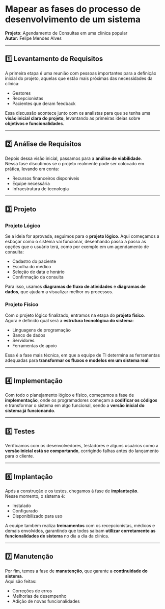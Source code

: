 # Mapear as fases do processo de desenvolvimento de um sistema  
**Projeto:** Agendamento de Consultas em uma clínica popular  
**Autor:** Felipe Mendes Alves

---

## 1️⃣ Levantamento de Requisitos
A primeira etapa é uma reunião com pessoas importantes para a definição inicial do projeto, aquelas que estão mais próximas das necessidades da clínica:
- Gestores
- Recepcionistas
- Pacientes que deram feedback  

Essa discussão acontece junto com os analistas para que se tenha uma **visão inicial clara do projeto**, levantando as primeiras ideias sobre **objetivos e funcionalidades**.

---

## 2️⃣ Análise de Requisitos
Depois dessa visão inicial, passamos para a **análise de viabilidade**.  
Nessa fase discutimos se o projeto realmente pode ser colocado em prática, levando em conta:  
- Recursos financeiros disponíveis  
- Equipe necessária  
- Infraestrutura de tecnologia  

---

## 3️⃣ Projeto

### Projeto Lógico
Se a ideia for aprovada, seguimos para o **projeto lógico**. Aqui começamos a esboçar como o sistema vai funcionar, desenhando passo a passo as opções que o usuário terá, como por exemplo em um agendamento de consulta:  
- Cadastro do paciente  
- Escolha do médico  
- Seleção de data e horário  
- Confirmação da consulta  

Para isso, usamos **diagramas de fluxo de atividades** e **diagramas de dados**, que ajudam a visualizar melhor os processos.

### Projeto Físico
Com o projeto lógico finalizado, entramos na etapa do **projeto físico**.  
Agora é definido qual será a **estrutura tecnológica do sistema**:  
- Linguagens de programação  
- Banco de dados  
- Servidores  
- Ferramentas de apoio  

Essa é a fase mais técnica, em que a equipe de TI determina as ferramentas adequadas para **transformar os fluxos e modelos em um sistema real**.

---

## 4️⃣ Implementação
Com todo o planejamento lógico e físico, começamos a fase de **implementação**, onde os programadores começam a **codificar os códigos** e transformar o sistema em algo funcional, sendo a **versão inicial do sistema já funcionando**.

---

## 5️⃣ Testes
Verificamos com os desenvolvedores, testadores e alguns usuários como a **versão inicial está se comportando**, corrigindo falhas antes do lançamento para o cliente.

---

## 6️⃣ Implantação
Após a construção e os testes, chegamos à fase de **implantação**.  
Nesse momento, o sistema é:  
- Instalado  
- Configurado  
- Disponibilizado para uso  

A equipe também realiza **treinamentos** com os recepcionistas, médicos e demais envolvidos, garantindo que todos saibam **utilizar corretamente as funcionalidades do sistema** no dia a dia da clínica.

---

## 7️⃣ Manutenção
Por fim, temos a fase de **manutenção**, que garante a **continuidade do sistema**.  
Aqui são feitas:  
- Correções de erros  
- Melhorias de desempenho  
- Adição de novas funcionalidades
